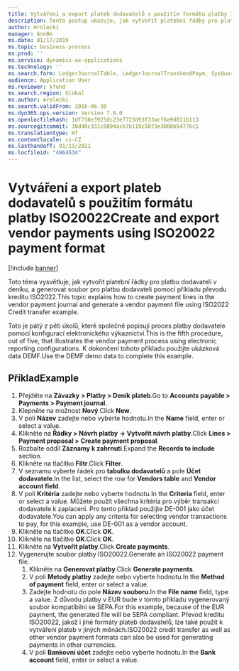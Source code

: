 ```yaml
---
title: Vytváření a export plateb dodavatelů s použitím formátu platby ISO20022
description: Tento postup ukazuje, jak vytvořit platební řádky pro platbu dodavateli v deníku, a generovat soubor pro platbu dodavateli pomocí příkladu převodu kreditu ISO2022.
author: mrolecki
manager: AnnBe
ms.date: 01/17/2019
ms.topic: business-process
ms.prod: ''
ms.service: dynamics-ax-applications
ms.technology: ''
ms.search.form: LedgerJournalTable, LedgerJournalTransVendPaym, SysQueryForm, VendPaymProposalEdit, BankAccountTableLookUp
audience: Application User
ms.reviewer: kfend
ms.search.region: Global
ms.author: mrolecki
ms.search.validFrom: 2016-06-30
ms.dyn365.ops.version: Version 7.0.0
ms.openlocfilehash: 1df738e3925dc23e7723d93f33acf6a9d811b113
ms.sourcegitcommit: 38d40c331c8894acb7b119c5073e3088b54776c1
ms.translationtype: HT
ms.contentlocale: cs-CZ
ms.lasthandoff: 01/15/2021
ms.locfileid: "4964534"
---
```

# <a name="create-and-export-vendor-payments-using-iso20022-payment-format"></a><span data-ttu-id="3ec26-103">Vytváření a export plateb dodavatelů s použitím formátu platby ISO20022</span><span class="sxs-lookup"><span data-stu-id="3ec26-103">Create and export vendor payments using ISO20022 payment format</span></span>

[!include [banner](../../includes/banner.md)]

<span data-ttu-id="3ec26-104">Toto téma vysvětluje, jak vytvořit platební řádky pro platbu dodavateli v deníku, a generovat soubor pro platbu dodavateli pomocí příkladu převodu kreditu ISO2022.</span><span class="sxs-lookup"><span data-stu-id="3ec26-104">This topic explains how to create payment lines in the vendor payment journal and generate a vendor payment file using ISO2022 Credit transfer example.</span></span>

<span data-ttu-id="3ec26-105">Toto je pátý z pěti úkolů, které společně popisují proces platby dodavatele pomocí konfigurací elektronického výkaznictví.</span><span class="sxs-lookup"><span data-stu-id="3ec26-105">This is the fifth procedure, out of five, that illustrates the vendor payment process using electronic reporting configurations.</span></span> <span data-ttu-id="3ec26-106">K dokončení tohoto příkladu použijte ukázková data DEMF.</span><span class="sxs-lookup"><span data-stu-id="3ec26-106">Use the DEMF demo data to complete this example.</span></span>

## <a name="example"></a><span data-ttu-id="3ec26-107">Příklad</span><span class="sxs-lookup"><span data-stu-id="3ec26-107">Example</span></span>

1.    <span data-ttu-id="3ec26-108">Přejděte na **Závazky > Platby > Deník plateb**.</span><span class="sxs-lookup"><span data-stu-id="3ec26-108">Go to **Accounts payable > Payments > Payment journal**.</span></span>
2.    <span data-ttu-id="3ec26-109">Klepněte na možnost **Nový**.</span><span class="sxs-lookup"><span data-stu-id="3ec26-109">Click **New**.</span></span>
3.    <span data-ttu-id="3ec26-110">V poli **Název** zadejte nebo vyberte hodnotu.</span><span class="sxs-lookup"><span data-stu-id="3ec26-110">In the **Name** field, enter or select a value.</span></span>
4.    <span data-ttu-id="3ec26-111">Klikněte na **Řádky > Návrh platby -> Vytvořit návrh platby**.</span><span class="sxs-lookup"><span data-stu-id="3ec26-111">Click **Lines > Payment proposal > Create payment proposal**.</span></span>
5.    <span data-ttu-id="3ec26-112">Rozbalte oddíl **Záznamy k zahrnutí**.</span><span class="sxs-lookup"><span data-stu-id="3ec26-112">Expand the **Records to include** section.</span></span>
6.    <span data-ttu-id="3ec26-113">Klikněte na tlačítko **Filtr**.</span><span class="sxs-lookup"><span data-stu-id="3ec26-113">Click **Filter**.</span></span>
7.    <span data-ttu-id="3ec26-114">V seznamu vyberte řádek pro **tabulku dodavatelů** a pole **Účet dodavatele**.</span><span class="sxs-lookup"><span data-stu-id="3ec26-114">In the list, select the row for **Vendors table** and **Vendor account field**.</span></span>
8.    <span data-ttu-id="3ec26-115">V poli **Kritéria** zadejte nebo vyberte hodnotu.</span><span class="sxs-lookup"><span data-stu-id="3ec26-115">In the **Criteria** field, enter or select a value.</span></span> <span data-ttu-id="3ec26-116">Můžete použít všechna kritéria pro výběr transakcí dodavatele k zaplacení. Pro tento příklad použijte DE-001 jako účet dodavatele.</span><span class="sxs-lookup"><span data-stu-id="3ec26-116">You can apply any criteria for selecting vendor transactions to pay, for this example, use DE-001 as a vendor account.</span></span>
12.    <span data-ttu-id="3ec26-117">Klikněte na tlačítko **OK**.</span><span class="sxs-lookup"><span data-stu-id="3ec26-117">Click **OK**.</span></span>
13.    <span data-ttu-id="3ec26-118">Klikněte na tlačítko **OK**.</span><span class="sxs-lookup"><span data-stu-id="3ec26-118">Click **OK**.</span></span>
14.    <span data-ttu-id="3ec26-119">Klikněte na **Vytvořit platby**.</span><span class="sxs-lookup"><span data-stu-id="3ec26-119">Click **Create payments**.</span></span>
15. <span data-ttu-id="3ec26-120">Vygenerujte soubor platby ISO20022.</span><span class="sxs-lookup"><span data-stu-id="3ec26-120">Generate an ISO20022 payment file.</span></span>
    1.    <span data-ttu-id="3ec26-121">Klikněte na **Generovat platby**.</span><span class="sxs-lookup"><span data-stu-id="3ec26-121">Click **Generate payments**.</span></span>
    2.    <span data-ttu-id="3ec26-122">V poli **Metody platby** zadejte nebo vyberte hodnotu.</span><span class="sxs-lookup"><span data-stu-id="3ec26-122">In the **Method of payment** field, enter or select a value.</span></span>
    3.    <span data-ttu-id="3ec26-123">Zadejte hodnotu do pole **Název souboru**.</span><span class="sxs-lookup"><span data-stu-id="3ec26-123">In the **File name** field, type a value.</span></span> <span data-ttu-id="3ec26-124">Z důvodu platby v EUR bude v tomto příkladu vygenerovaný soubor kompatibilní se SEPA.</span><span class="sxs-lookup"><span data-stu-id="3ec26-124">For this example, because of the EUR payment, the generated file will be SEPA compliant.</span></span> <span data-ttu-id="3ec26-125">Převod kreditu ISO20022, jakož i jiné formáty plateb dodavatelů, lze také použít k vytváření plateb v jiných měnách.</span><span class="sxs-lookup"><span data-stu-id="3ec26-125">ISO20022 credit transfer as well as other vendor payment formats can also be used for generating payments in other currencies.</span></span>
    4.    <span data-ttu-id="3ec26-126">V poli **Bankovní účet** zadejte nebo vyberte hodnotu.</span><span class="sxs-lookup"><span data-stu-id="3ec26-126">In the **Bank account** field, enter or select a value.</span></span>

